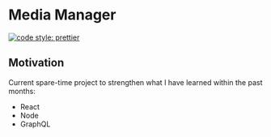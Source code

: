 # Media Manager

[![code style: prettier](https://img.shields.io/badge/code_style-prettier-ff69b4.svg?style=flat-square)](https://github.com/prettier/prettier)

## Motivation

Current spare-time project to strengthen what I have learned within the past months:

- React
- Node
- GraphQL
